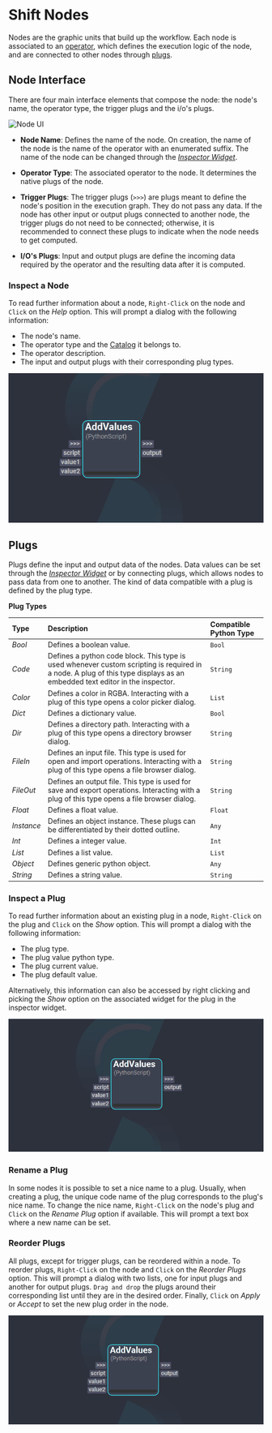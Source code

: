 # Shift Nodes

Nodes are the graphic units that build up the workflow. Each node is associated to an [operator](../basics/terminology/#operator), which defines the execution logic of the node, and are connected to other nodes through [plugs](../basics/terminology/#plug).

## Node Interface

There are four main interface elements that compose the node: the node's name, the operator type, the trigger plugs and the i/o's plugs.


![Node UI](../../images/node_ui.png "Node UI")  

* **Node Name**: Defines the name of the node. On creation, the name of the node is the name of the operator with an enumerated suffix. The name of the node can be changed through the [*Inspector Widget*](../getting_started/basics/ui_overview/#inspector).
* **Operator Type**: The associated operator to the node. It determines the native plugs of the node.
* **Trigger Plugs**: The trigger plugs (`>>>`) are plugs meant to define the node's position in the execution graph. They do not pass any data. If the node has other input or output plugs connected to another node, the trigger plugs do not need to be connected; otherwise, it is recommended to connect these plugs to indicate when the node needs to get computed.

* **I/O's Plugs**: Input and output plugs are define the incoming data required by the operator and the resulting data after it is computed. 

### Inspect a Node
To read further information about a node, `Right-Click` on the node and `Click` on the *Help* option. This will prompt a dialog with the following information:

* The node's name.
* The operator type and the [Catalog](../reference/catalogs/#catalogs) it belongs to.
* The operator description.
* The input and output plugs with their corresponding plug types.

![Shift Node Information Dialog](../images/shift_operator_dialog.gif)

## Plugs
Plugs define the input and output data of the nodes. Data values can be set through the [*Inspector Widget*](../getting_started/basics/ui_overview/#inspector) or by connecting plugs, which allows nodes to pass data from one to another. The kind of data compatible with a plug is defined by the plug type.

**Plug Types**

| Type | Description | Compatible Python Type |
| :--- | :---------- | :---|
| *Bool* | Defines a boolean value.|`Bool`|
| *Code* | Defines a python code block. This type is used whenever custom scripting is required in a node. A plug of this type displays as an embedded text editor in the inspector. |`String`|
| *Color* | Defines a color in RGBA. Interacting with a plug of this type opens a color picker dialog.|`List`|
| *Dict* | Defines a dictionary value.|`Bool`|
| *Dir* | Defines a directory path. Interacting with a plug of this type opens a directory browser dialog.|`String`|
| *FileIn* | Defines an input file. This type is used for open and import operations. Interacting with a plug of this type opens a file browser dialog.|`String`|
| *FileOut* | Defines an output file. This type is used for save and export operations. Interacting with a plug of this type opens a file browser dialog.|`String`|
| *Float* | Defines a float value.|`Float`|
| *Instance* | Defines an object instance. These plugs can be differentiated by their dotted outline.|`Any`|
| *Int* | Defines a integer value.|`Int`|
| *List* | Defines a list value.|`List`|
| *Object* | Defines generic python object.|`Any`|
| *String* | Defines a string value.|`String`|

### Inspect a Plug
To read further information about an existing plug in a node, `Right-Click` on the plug and `Click` on the *Show* option. This will prompt a dialog with the following information:

* The plug type.
* The plug value python type.
* The plug current value.
* The plug default value.

Alternatively, this information can also be accessed by right clicking and picking the *Show* option on the associated widget for the plug in the inspector widget. 

![Shift Plug Information Dialog](../images/shift_plug_dialog.gif)

### Rename a Plug
In some nodes it is possible to set a nice name to a plug. Usually, when creating a plug, the unique code name of the plug corresponds to the plug's nice name. To change the nice name, `Right-Click` on the node's plug and `Click` on the *Rename Plug* option if available. This will prompt a text box where a new name can be set.

### Reorder Plugs
All plugs, except for trigger plugs, can be reordered within a node. To reorder plugs, `Right-Click` on the node and `Click` on the *Reorder Plugs* option. This will prompt a dialog with two lists, one for input plugs and another for output plugs. `Drag and drop` the plugs around their corresponding list until they are in the desired order. Finally, `Click` on *Apply* or *Accept* to set the new plug order in the node.

![Shift Plug Reordering](../images/shift_plug_reorder.gif)
